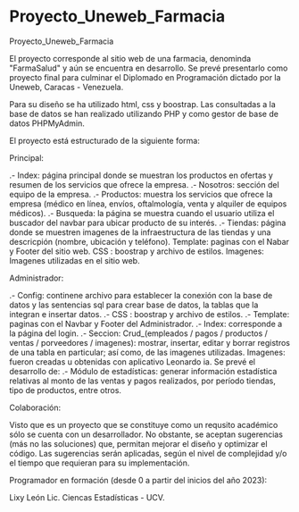 # Proyecto_Uneweb_Farmacia
Proyecto_Uneweb_Farmacia

El proyecto corresponde al sitio web de una farmacia, denominda "FarmaSalud" y aún se encuentra en desarrollo. Se prevé presentarlo como proyecto final para culminar el Diplomado en Programación dictado por la Uneweb, Caracas - Venezuela. 

Para su diseño se ha utilizado html, css y boostrap. Las consultadas a la base de datos se han realizado utilizando PHP y como gestor de base de datos PHPMyAdmin.

El proyecto está estructurado de la siguiente forma:

Principal:

.- Index: página principal donde se muestran los productos en ofertas y resumen de los servicios que ofrece la empresa.
.- Nosotros: sección del equipo de la empresa. 
.- Productos: muestra los servicios que ofrece la empresa (médico en línea, envíos, oftalmología, venta y alquiler de equipos médicos).
.- Busqueda: la página se muestra cuando el usuario utiliza el buscador del navbar para ubicar producto de su interés. 
.- Tiendas: página donde se muestren imagenes de la infraestructura de las tiendas y una descricpión (nombre, ubicación y teléfono).
Template: paginas con el Nabar y Footer del sitio web. 
CSS : boostrap y archivo de estilos.
Imagenes: Imagenes utilizadas en el sitio web. 

Administrador:

.- Config: continene archivo para establecer la conexión con la base de datos y las sentencias sql para crear base de datos, la tablas que la integran e insertar datos.
.- CSS : boostrap y archivo de estilos.
.- Template: paginas con el Navbar y Footer del Administrador.
.- Index: corresponde a la página del login.
.- Seccion: 
Crud_(empleados / pagos / productos / ventas / porveedores / imagenes):  mostrar, insertar, 
editar y borrar registros de una tabla en particular; así como, de las imagenes utilizadas. 
Imagenes: fueron creadas u obtenidas con aplicativo Leonardo ia. 
Se prevé el desarrollo de:
.- Módulo de estadísticas: generar información estadística relativas al monto de las ventas y pagos realizados, por período tiendas, tipo de productos, entre otros.

Colaboración:

Visto que es un proyecto que se constituye como un requsito académico sólo se cuenta con un desarrollador. No obstante, se aceptan sugerencias (más no las soluciones) que, permitan mejorar el diseño y optimizar el código. 
Las sugerencias serán aplicadas, según el nivel de complejidad y/o el tiempo que requieran para su implementación.

Programador en formación (desde 0 a partir del inicios del año 2023):

Lixy León
Lic. Ciencas Estadísticas - UCV. 
